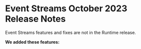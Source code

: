 # Event Streams October 2023 Release Notes

<head>
  <meta name="guidename" content="Release Notes"/>
  <meta name="context" content="GUID-"/>
</head>


Event Streams features and fixes are not in the Runtime release. 

**We added these features:**

